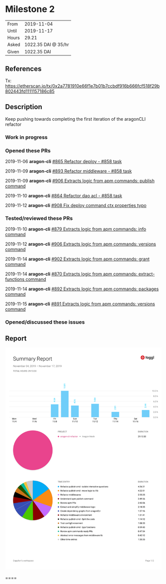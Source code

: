 # Milestone 2

|       |                     |
| ----- | ------------------- |
| From  | 2019-11-04          |
| Until | 2019-11-17          |
| Hours | 29.21               |
| Asked | 1022.35 DAI @ 35/hr |
| Given | 1022.35 DAI         |

## References

Tx: <https://etherscan.io/tx/0x2a7781910e66f1e7b01b7ccbdf916b666fcf518f29b802443fd1111157186c85>

## Description

Keep pushing towards completing the first iteration of the aragonCLI refactor

### Work in progress

### Opened these PRs

2019-11-06 **aragon-cli** [#865 Refactor deploy - #858 task](https://github.com/aragon/aragon-cli/pull/865)

2019-11-09 **aragon-cli** [#893 Refactor middleware - #858 task](https://github.com/aragon/aragon-cli/pull/893)

2019-11-09 **aragon-cli** [#906 Extracts logic from apm commands: publish command](https://github.com/aragon/aragon-cli/pull/906)

2019-11-10 **aragon-cli** [#864 Refactor dao acl - #858 task](https://github.com/aragon/aragon-cli/pull/864)

2019-11-12 **aragon-cli** [#908 Fix deploy command ctx properties typo](https://github.com/aragon/aragon-cli/pull/908)

### Tested/reviewed these PRs

2019-11-10 **aragon-cli** [#879 Extracts logic from apm commands: info command](https://github.com/aragon/aragon-cli/pull/879)

2019-11-12 **aragon-cli** [#906 Extracts logic from apm commands: versions command](https://github.com/aragon/aragon-cli/pull/906)

2019-11-14 **aragon-cli** [#902 Extracts logic from apm commands: grant command](https://github.com/aragon/aragon-cli/pull/902)

2019-11-14 **aragon-cli** [#870 Extracts logic from apm commands: extract-functions command](https://github.com/aragon/aragon-cli/pull/870)

2019-11-14 **aragon-cli** [#892 Extracts logic from apm commands: packages command](https://github.com/aragon/aragon-cli/pull/892)

2019-11-15 **aragon-cli** [#891 Extracts logic from apm commands: versions command](https://github.com/aragon/aragon-cli/pull/891)

### Opened/discussed these issues

## Report

![Time-tracking report](assets/lion-milestone-02-timing-report.png)

====
